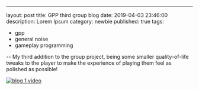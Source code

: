 ---
layout: post
title: GPP third group blog
date: 2019-04-03 23:46:00
description: Lorem Ipsum
category: newbie
published: true
tags: 
- gpp
- general noise
- gameplay programming

--
My third addition to the group project, being some smaller quality-of-life tweaks to the player to make the experience of playing them feel as polished as possible!

[![blog 1 video](http://img.youtube.com/vi/g5zNsRblmcs/0.jpg)](https://youtu.be/nNd_xXfGft8 "GPP Group 3")